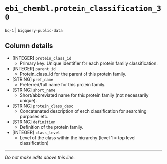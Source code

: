 # `ebi_chembl.protein_classification_30`
`bq-1` | `bigquery-public-data`

## Column details
* [INTEGER]   `protein_class_id`
  - Primary key. Unique identifier for each protein family classification.
* [INTEGER]   `parent_id`
  - Protein_class_id for the parent of this protein family.
* [STRING]    `pref_name`
  -  Preferred/full name for this protein family.
* [STRING]    `short_name`
  - Short/abbreviated name for this protein family (not necessarily unique).
* [STRING]    `protein_class_desc`
  - Concatenated description of each classification for searching purposes etc.
* [STRING]    `definition`
  - Definition of the protein family.
* [INTEGER]   `class_level`
  - Level of the class within the hierarchy (level 1 = top level classification)

-------------------------------------------------------------------------------
*Do not make edits above this line.*
